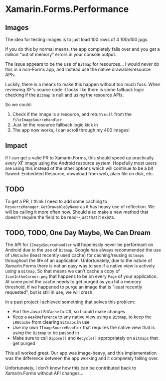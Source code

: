# Xamarin.Forms.Performance

## Images

The idea for testing images is to just load 100 rows of 4 100x100 jpgs.

If you do this by normal means, the app completely falls over and you get a million "out of memory" errors in your console output.

The issue appears to be the use of `Bitmap` for resources... I would *never* do this in a non-Forms app, and instead use the native drawable/resource APIs.

Luckily, there is a means to make this happen without too much fuss.
When reviewing XF's source code it looks like there is some fallback logic checking if the `Bitmap` is null and using the resource APIs.

So we could:
1. Check if the image is a resource, and return `null` from the `FileImageSourceHandler`
2. Just let the resource fallback logic kick in
3. The app now works, I can scroll through my 400 images!

## Impact
If I can get a valid PR to Xamarin.Forms, this should speed up practically every XF image using the Android resource system. Hopefully most users are using this instead of the other options which will continue to be a bit flawed: Embedded Resource, download from web, plain file on disk, etc.

## TODO
To get a PR, I think I need to add some caching to `ResourceManager.GetDrawableByName` as it has heavy use of reflection. We will be calling it more often now. Should also make a new method that doesn't require the field to be read--just that it exists.

## TODO, TODO, One Day Maybe, We Can Dream
The API for `IImageSourceHandler` will hopelessly never be performant on Android due to the use of `Bitmap`.
Google has always recommended the use of `LRUCache` (least recently used cache) for caching/reusing `Bitmaps` throughout the life of an application.
Unfortunately, due to the nature of Xamarin.Forms there is not an easy way to see if a native view is actively *using* a `Bitmap`.
So that means we can't cache a copy of `IconIntheCorner.png` that happens to be on every `Page` of your application.
At some point the cache needs to get purged as you hit a memory threshold, if we happened to purge an image that is "least recently requested", but is still in use, we will crash.

In a past project I achieved something that solves this problem:
- Port the Java `LRUCache` to C#, so I could make changes
- Keep a `WeakReference` to any native view using a `Bitmap`, to keep the `LRUCache` from clearing `Bitmaps` in use
- Use my own `IImageSourceHandler` that requires the native view that is *using* the `Bitmap` to be passed in
- Make sure to call `Dipose()` and `Recycle()` appropriately on `Bitmaps` that get purged

This all worked great. Our app was image-heavy, and this implementation was the difference between the app working and it completely falling over.

Unfortunately, I don't know how this can be contributed back to Xamarin.Forms without API changes...